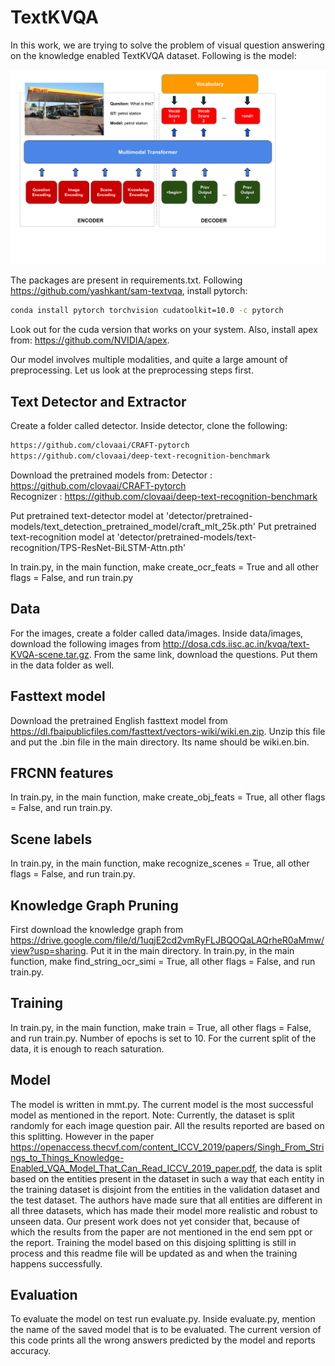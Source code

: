 # TextKVQA

In this work, we are trying to solve the problem of visual question answering on the knowledge enabled TextKVQA dataset. Following is the model:

![MultiModal Transformer](media/model-enlarged.png)

The packages are present in requirements.txt.
Following https://github.com/yashkant/sam-textvqa, install pytorch:
```bash
conda install pytorch torchvision cudatoolkit=10.0 -c pytorch
```
Look out for the cuda version that works on your system.
Also, install apex from: https://github.com/NVIDIA/apex.

Our model involves multiple modalities, and quite a large amount of preprocessing. Let us look at the preprocessing steps first.

## Text Detector and Extractor
Create a folder called detector. Inside detector, clone the following:
```bash
https://github.com/clovaai/CRAFT-pytorch
https://github.com/clovaai/deep-text-recognition-benchmark
```

Download the pretrained models from:
Detector : https://github.com/clovaai/CRAFT-pytorch \
Recognizer : https://github.com/clovaai/deep-text-recognition-benchmark

Put pretrained text-detector model at 'detector/pretrained-models/text_detection_pretrained_model/craft_mlt_25k.pth'
Put pretrained text-recognition model at 'detector/pretrained-models/text-recognition/TPS-ResNet-BiLSTM-Attn.pth'

In train.py, in the main function, make create_ocr_feats = True and all other flags = False, and run train.py

## Data
For the images, create a folder called data/images. Inside data/images, download the following images from http://dosa.cds.iisc.ac.in/kvqa/text-KVQA-scene.tar.gz.
From the same link, download the questions. Put them in the data folder as well.

## Fasttext model
Download the pretrained English fasttext model from https://dl.fbaipublicfiles.com/fasttext/vectors-wiki/wiki.en.zip. Unzip this file and put the .bin file in the main directory. Its name should be wiki.en.bin.

## FRCNN features
In train.py, in the main function, make create_obj_feats = True, all other flags = False, and run train.py.

## Scene labels
In train.py, in the main function, make recognize_scenes = True, all other flags = False, and run train.py.

## Knowledge Graph Pruning
First download the knowledge graph from https://drive.google.com/file/d/1uqjE2cd2vmRyFLJBQOQaLAQrheR0aMmw/view?usp=sharing. Put it in the main directory.
In train.py, in the main function, make find_string_ocr_simi = True, all other flags = False, and run train.py.

## Training
In train.py, in the main function, make train = True, all other flags = False, and run train.py. Number of epochs is set to 10. For the current split of the data, it is enough to reach saturation.

## Model
The model is written in mmt.py. The current model is the most successful model as mentioned in the report.
Note: Currently, the dataset is split randomly for each image question pair. All the results reported are based on this splitting. However in the paper https://openaccess.thecvf.com/content_ICCV_2019/papers/Singh_From_Strings_to_Things_Knowledge-Enabled_VQA_Model_That_Can_Read_ICCV_2019_paper.pdf, the data is split based on the entities present in the dataset in such a way that each entity in the training dataset is disjoint from the entities in the validation dataset and the test dataset. The authors have made sure that all entities are different in all three datasets, which has made their model more realistic and robust to unseen data. Our present work does not yet consider that, because of which the results from the paper are not mentioned in the end sem ppt or the report. Training the model based on this disjoing splitting is still in process and this readme file will be updated as and when the training happens successfully.

## Evaluation
To evaluate the model on test run evaluate.py. Inside evaluate.py, mention the name of the saved model that is to be evaluated. The current version of this code prints all the wrong answers predicted by the model and reports accuracy.
